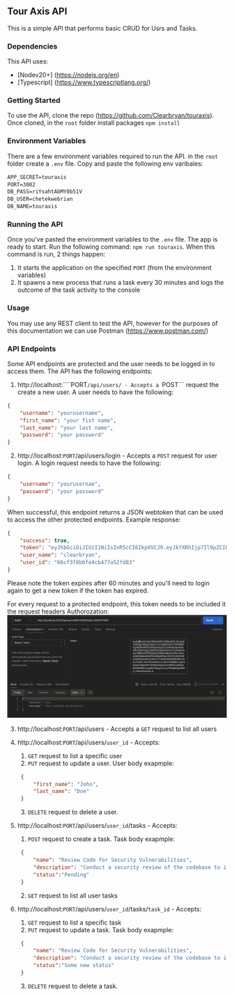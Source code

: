 ## Tour Axis API
This is a simple API that performs basic CRUD for Usrs and Tasks.

### Dependencies
This API uses:
- [Nodev20+] (https://nodejs.org/en) 
- [Typescript] (https://www.typescriptlang.org/)

### Getting Started
To use the API, clone the repo (https://github.com/Clearbryan/touraxis). Once cloned, in the ```root```  folder install packages ```npm install ```

### Environment Variables
There are a few environment variables required to run the API. in the ```root``` folder create a ```.env``` file.
Copy and paste the following env varibales:
```markdown
APP_SECRET=touraxis
PORT=3002
DB_PASS=riYsahtAbMY0b51V
DB_USER=chetekwebrian
DB_NAME=touraxis
```

### Running the API
Once you've pasted the environment variables to the ```.env``` file. The app is ready to start. Run the following command:
```npm run touraxis```. When this command is run, 2 things happen:
1. It starts the application on the specified ```PORT``` (from the environment variables)
2. It spawns a new process that runs a task every 30 minutes and logs the outcome of the task activity to the console

### Usage
You may use any REST client to test the API, however for the purposes of this documentation we can use Postman (https://www.postman.com/)

### API Endpoints
Some API endpoints are protected and the user needs to be logged in to access them. The API has the following endpoints:

1. http://localhost:````PORT```/api/users/ - Accepts a ```POST``` request the create a new user. A user needs to have the following: 
```json
{
    "username": "yourusername",
    "first_name": "your fist name",
    "last_name": "your last name",
    "password": "your password"
}
``` 
2. http://localhost:```PORT```/api/users/login - Accepts a ```POST``` request for user login. A login request needs to have the following: 
```json
{
    "username": "yourusernae",
    "password": "your password"
}
``` 
When successful, this endpoint returns a JSON webtoken that can be used to access the other protected endpoints. Example response: 
```json
{
    "success": true,
    "token": "eyJhbGciOiJIUzI1NiIsInR5cCI6IkpXVCJ9.eyJkYXRhIjp7Il9pZCI6IjY2Y2YzZjhiNmZlNGNiNDc3YTUyZmQ4MyIsInVzZXJuYW1lIjoiY2xlYXJicnlhbiIsImZpcnN0X25hbWUiOiJCcmlhbiIsImxhc3RfbmFtZSI6IkNoZXRla3dlIiwicGFzc3dvcmQiOiIkMmEkMTAkZ2lDOTQwREFiYUdEY2N4TXRuVU40ZUhaZTZBLzhrdm9nbWlDUU9pdk9xLmtxUTU5b2N5Qi4iLCJfX3YiOjB9LCJpYXQiOjE3MjQ4NjU0OTIsImV4cCI6MTcyNDg2OTA5Mn0.nUcBxvyYeH0YfQ10bX-aYh_J0FduEN-wbAsy4wmxLfU",
    "user_name": "clearbryan",
    "user_id": "66cf3f8b6fe4cb477a52fd83"
}
```
Please note the token expires after 60 minutes and you'll need to login again to get a new token if the token has expired.

For every request to a protected endpoint, this token needs to be included it the request headers Authorozation: 
![title](Images/postman.jpg)

3. http://localhost:```PORT```/api/users - Accepts a ```GET``` request to list all users

4. http://localhost:```PORT```/api/users/```user_id``` - Accepts: 
    1. ```GET``` request to list  a specific user
    2. ```PUT``` request to update a user. User body exapmple:
   ```json
    {
        "first_name": "John",
        "last_name": "Doe"
    }
   ```
    3. ```DELETE``` request to delete a user.

5. http://localhost:```PORT```/api/users/```user_id```/tasks - Accepts:
   1. ```POST``` request to create a task. Task body exapmple:
   ```json
    {
        "name": "Review Code for Security Vulnerabilities",
        "description": "Conduct a security review of the codebase to identify and address potential vulnerabilities.",
        "status":"Pending"
    }
   ```
   2. ```GET``` request to list all user tasks

6. http://localhost:```PORT```/api/users/```user_id```/tasks/```task_id``` - Accepts: 
    1. ```GET``` request to list  a specific task
    2. ```PUT``` request to update a task. Task body exapmple:
   ```json
    {
        "name": "Review Code for Security Vulnerabilities",
        "description": "Conduct a security review of the codebase to identify and address potential vulnerabilities.",
        "status":"Some new status"
    }
   ```
    3. ```DELETE``` request to delete a task.



